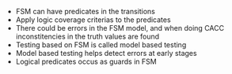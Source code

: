 * FSM can have predicates in the transitions  
* Apply logic coverage criterias to the predicates
* There could be errors in the FSM model, and when doing CACC inconstitencies in the truth values are found
* Testing based on FSM is called model based testing  
* Model based testing helps detect errors at early stages  
* Logical predicates occus as guards in FSM  
